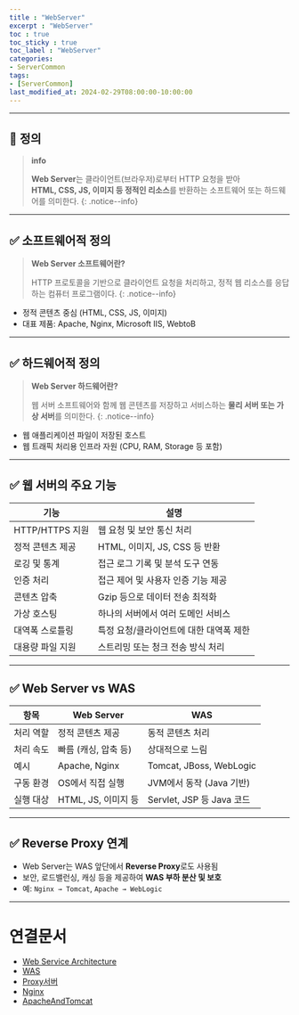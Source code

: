 ```yaml
---
title : "WebServer"
excerpt : "WebServer"
toc : true
toc_sticky : true
toc_label : "WebServer"
categories:
- ServerCommon
tags:
- [ServerCommon]
last_modified_at: 2024-02-29T08:00:00-10:00:00
---
```

  
---
  
## 📌 정의

> **info**
>
> **Web Server**는 클라이언트(브라우저)로부터 HTTP 요청을 받아  
> **HTML, CSS, JS, 이미지 등 정적인 리소스**를 반환하는 소프트웨어 또는 하드웨어를 의미한다. 
{: .notice--info}  

---
  
## ✅ 소프트웨어적 정의

> **Web Server 소프트웨어란?**  
>
> HTTP 프로토콜을 기반으로 클라이언트 요청을 처리하고, 정적 웹 리소스를 응답하는 컴퓨터 프로그램이다. 
{: .notice--info}  

- 정적 콘텐츠 중심 (HTML, CSS, JS, 이미지)
- 대표 제품: Apache, Nginx, Microsoft IIS, WebtoB

---
  
## ✅ 하드웨어적 정의

> **Web Server 하드웨어란?**  
>
> 웹 서버 소프트웨어와 함께 웹 콘텐츠를 저장하고 서비스하는 **물리 서버 또는 가상 서버**를 의미한다. 
{: .notice--info}  

- 웹 애플리케이션 파일이 저장된 호스트
- 웹 트래픽 처리용 인프라 자원 (CPU, RAM, Storage 등 포함)

---
  
## ✅ 웹 서버의 주요 기능

| 기능 | 설명 |
|------|------|
| HTTP/HTTPS 지원 | 웹 요청 및 보안 통신 처리 |
| 정적 콘텐츠 제공 | HTML, 이미지, JS, CSS 등 반환 |
| 로깅 및 통계 | 접근 로그 기록 및 분석 도구 연동 |
| 인증 처리 | 접근 제어 및 사용자 인증 기능 제공 |
| 콘텐츠 압축 | Gzip 등으로 데이터 전송 최적화 |
| 가상 호스팅 | 하나의 서버에서 여러 도메인 서비스 |
| 대역폭 스로틀링 | 특정 요청/클라이언트에 대한 대역폭 제한 |
| 대용량 파일 지원 | 스트리밍 또는 청크 전송 방식 처리 |

---
  
## ✅ Web Server vs WAS

| 항목 | Web Server | WAS |
|------|------------|-----|
| 처리 역할 | 정적 콘텐츠 제공 | 동적 콘텐츠 처리 |
| 처리 속도 | 빠름 (캐싱, 압축 등) | 상대적으로 느림 |
| 예시 | Apache, Nginx | Tomcat, JBoss, WebLogic |
| 구동 환경 | OS에서 직접 실행 | JVM에서 동작 (Java 기반) |
| 실행 대상 | HTML, JS, 이미지 등 | Servlet, JSP 등 Java 코드 |

---
  
## ✅ Reverse Proxy 연계

- Web Server는 WAS 앞단에서 **Reverse Proxy**로도 사용됨
- 보안, 로드밸런싱, 캐싱 등을 제공하여 **WAS 부하 분산 및 보호**
- 예: `Nginx → Tomcat`, `Apache → WebLogic`

---
  
# 연결문서
- [Web Service Architecture](../../servercommon/servercommon-Web-Service-Architecture)
- [WAS](../../servercommon/servercommon-WAS)
- [Proxy서버](../../webcommon/webcommon-Proxy서버)
- [Nginx](../../servercommon/servercommon-Nginx)
- [ApacheAndTomcat](../../servercommon/servercommon-ApacheAndTomcat)
